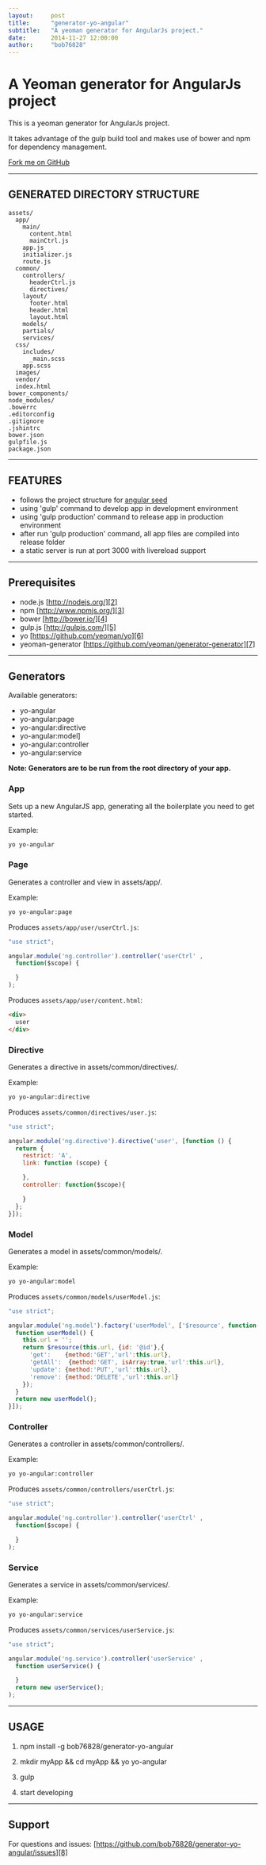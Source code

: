 ```yaml
---
layout:     post
title:      "generator-yo-angular"
subtitle:   "A yeoman generator for AngularJs project."
date:       2014-11-27 12:00:00
author:     "bob76828"
---
```


# A Yeoman generator for AngularJs project #

This is a yeoman generator for AngularJs project.

It takes advantage of the gulp build tool and makes use of bower and npm for dependency management.

[Fork me on GitHub](https://github.com/bob76828/generator-yo-angular)

-----

## GENERATED DIRECTORY STRUCTURE ##

    assets/
      app/
        main/
          content.html
          mainCtrl.js
        app.js
        initializer.js
        route.js
      common/
        controllers/
          headerCtrl.js
          directives/
        layout/
          footer.html
          header.html
          layout.html
        models/
        partials/
        services/
      css/
        includes/
          _main.scss
        app.scss
      images/
      vendor/
      index.html
    bower_components/    
    node_modules/
    .bowerrc
    .editorconfig
    .gitignore
    .jshintrc
    bower.json
    gulpfile.js
    package.json

-----

## FEATURES ##
- follows the project structure for [angular seed][1]
- using 'gulp' command to develop app in development environment
- using 'gulp production' command to release app in production environment
- after run 'gulp production' command, all app files are compiled into release folder
- a static server is run at port 3000 with livereload support

-----

## Prerequisites ##
- node.js [http://nodejs.org/][2]
- npm [http://www.npmjs.org/][3]
- bower [http://bower.io/][4]
- gulp.js [http://gulpjs.com/][5]
- yo [https://github.com/yeoman/yo][6]
- yeoman-generator [https://github.com/yeoman/generator-generator][7]

-----

## Generators ##

Available generators:

* yo-angular
* yo-angular:page
* yo-angular:directive
* yo-angular:model]
* yo-angular:controller
* yo-angular:service

**Note: Generators are to be run from the root directory of your app.**

### App ###
Sets up a new AngularJS app, generating all the boilerplate you need to get started.
  
Example:

```bash
yo yo-angular
```
  
### Page ###
Generates a controller and view in assets/app/.
  
Example:

```bash
yo yo-angular:page
```

Produces `assets/app/user/userCtrl.js`:

```javascript
"use strict";

angular.module('ng.controller').controller('userCtrl' ,
  function($scope) {

  }
);

```

Produces `assets/app/user/content.html`:

```html
<div>
  user
</div>
```

  
### Directive ###
Generates a directive in assets/common/directives/.
  
Example:

```bash
yo yo-angular:directive
```
  
Produces `assets/common/directives/user.js`:

```javascript
"use strict";

angular.module('ng.directive').directive('user', [function () {
  return {
    restrict: 'A',
    link: function (scope) {

    },
    controller: function($scope){

    }
  };
}]);
```
  
### Model ###
Generates a model in assets/common/models/.
  
Example:

```bash
yo yo-angular:model
```
  
Produces `assets/common/models/userModel.js`:

```javascript
"use strict";

angular.module('ng.model').factory('userModel', ['$resource', function($resource) {
  function userModel() {
    this.url = '';
    return $resource(this.url, {id: '@id'},{
      'get':    {method:'GET','url':this.url},
      'getAll':  {method:'GET', isArray:true,'url':this.url},
      'update': {method:'PUT','url':this.url},
      'remove': {method:'DELETE','url':this.url}
    });
  }
  return new userModel();
}]);

```
  
### Controller ###
Generates a controller in assets/common/controllers/.
  
Example:

```bash
yo yo-angular:controller
```
  
Produces `assets/common/controllers/userCtrl.js`:

```javascript
"use strict";

angular.module('ng.controller').controller('userCtrl' ,
  function($scope) {

  }
);

```
  
### Service ###
Generates a service in assets/common/services/.

Example:

```bash
yo yo-angular:service
```
  
Produces `assets/common/services/userService.js`:

```javascript
"use strict";

angular.module('ng.service').controller('userService' ,
  function userService() {

  }
  return new userService();
);

```
  
----

## USAGE ##
1) npm install -g bob76828/generator-yo-angular

2) mkdir myApp && cd myApp && yo yo-angular

3) gulp

6) start developing

----

## Support ##
For questions and issues: [https://github.com/bob76828/generator-yo-angular/issues][8]


  [1]: https://github.com/angular/angular-seed
  [2]: http://nodejs.org/
  [3]: http://www.npmjs.org/
  [4]: http://bower.io/
  [5]: http://gulpjs.com/
  [6]: https://github.com/yeoman/yo
  [7]: https://github.com/yeoman/generator-generator
  [8]: https://github.com/henyojess/generator-gulp-ng/issues